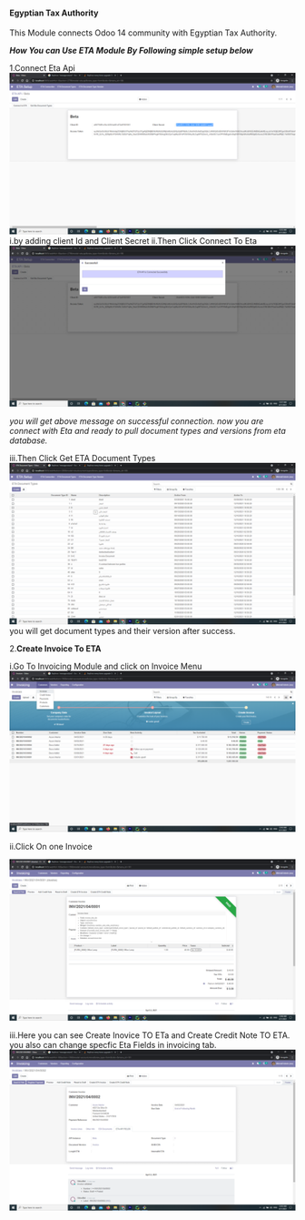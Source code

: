 #### **Egyptian Tax Authority**

This Module   connects Odoo 14 community with Egyptian Tax Authority.

**_How You can Use ETA Module By Following simple setup below_**

1.Connect Eta Api
    ![img.png](img.png)
    i.by adding client Id and Client Secret
    ii.Then Click Connect To Eta
    ![img_1.png](img_1.png)
    

_you will get above message on successful connection.
    now you are connect with Eta and ready to pull document types 
    and versions from eta database._
    
iii.Then Click Get ETA Document Types
    ![img_2.png](img_2.png)
    you will get document types and their version after success.

2.**Create Invoice To ETA**

i.Go To Invoicing Module and click on Invoice Menu 
![img_3.png](img_3.png)

ii.Click On one Invoice

![img_5.png](img_5.png)

iii.Here you can see Create Inovice TO ETa and Create Credit Note TO ETA.
you also can change specfic Eta Fields in invoicing tab.
![img_4.png](img_4.png)
    
